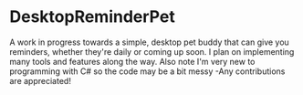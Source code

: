 # DesktopReminderPet
 A work in progress towards a simple, desktop pet buddy that can give you reminders, whether they're daily or coming up soon. I plan on implementing many tools and features along the way. Also note I'm very new to programming with C# so the code may be a bit messy -Any contributions are appreciated!
